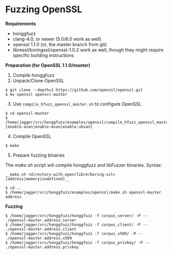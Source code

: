 # Fuzzing OpenSSL #

**Requirements**

  * honggfuzz
  * clang-4.0, or newer (5.0/6.0 work as well)
  * openssl 1.1.0 (or, the master branch from git)
  * libressl/boringssl/openssl-1.0.2 work as well, though they might require specific building instructions

**Preparation (for OpenSSL 1.1.0/master)**

1. Compile honggfuzz
2. Unpack/Clone OpenSSL

```shell
$ git clone --depth=1 https://github.com/openssl/openssl.git
$ mv openssl openssl-master
```

3. Use ```compile_hfuzz_openssl_master.sh``` to configure OpenSSL

```shell
$ cd openssl-master
$ /home/jagger/src/honggfuzz/examples/openssl/compile_hfuzz_openssl_master.sh [enable-asan|enable-msan|enable-ubsan]
```

4. Compile OpenSSL

```shell
$ make
```

5. Prepare fuzzing binaries

The _make.sh_ script will compile honggfuzz and libFuzzer binaries. Syntax:

```shell
__make.sh <directory-with-open/libre/boring-ssl> [address|memory|undefined]__
```

```shell
$ cd ..
$ /home/jagger/src/honggfuzz/examples/openssl/make.sh openssl-master address
```

**Fuzzing**

```shell
$ /home/jagger/src/honggfuzz/honggfuzz -f corpus_server/ -P -- ./openssl-master.address.server
$ /home/jagger/src/honggfuzz/honggfuzz -f corpus_client/ -P -- ./openssl-master.address.client
$ /home/jagger/src/honggfuzz/honggfuzz -f corpus_x509/ -P -- ./openssl-master.address.x509
$ /home/jagger/src/honggfuzz/honggfuzz -f corpus_privkey/ -P -- ./openssl-master.address.privkey
```
